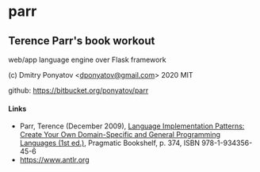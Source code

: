 #  parr
## Terence Parr's book workout

web/app language engine over Flask framework

(c) Dmitry Ponyatov <<dponyatov@gmail.com>> 2020 MIT

github: https://bitbucket.org/ponyatov/parr

#### Links

* Parr, Terence (December 2009), [Language Implementation Patterns: Create Your Own Domain-Specific and General Programming Languages (1st ed.)](https://pragprog.com/titles/tpdsl/), Pragmatic Bookshelf, p. 374, ISBN 978-1-934356-45-6
* https://www.antlr.org
